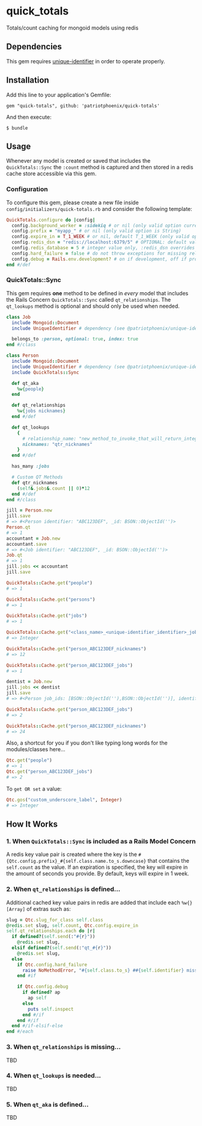 # quick_totals

Totals/count caching for mongoid models using redis

## Dependencies

This gem requires [unique-identifier](https://github.com/patriotphoenix/unique-identifier) in order to operate properly.

## Installation

Add this line to your application's Gemfile:

    gem "quick-totals", github: 'patriotphoenix/quick-totals'

And then execute:

    $ bundle

## Usage

Whenever any model is created or saved that includes the `QuickTotals::Sync` the `:count` method is captured and then stored in a redis cache store accessible via this gem.

### Configuration

To configure this gem, please create a new file inside `config/initializers/quick-totals.rb` and consider the following template: 

```ruby
QuickTotals.configure do |config| 
  config.background_worker = :sidekiq # or nil (only valid option currently is :sidekiq)
  config.prefix = "myapp_" # or nil (only valid option is String)
  config.expire_in = T_1_WEEK # or nil, default T_1_WEEK (only valid option is an Integer representing seconds)
  config.redis_dsn = "redis://localhost:6379/5" # OPTIONAL: default value is "redis://localhost:6379/5"
  config.redis_database = 5 # integer value only, :redis_dsn overrides configuration
  config.hard_failure = false # do not throw exceptions for missing relationship lookup helper method definitions
  config.debug = Rails.env.development? # on if development, off if production or test
end #/def
```

### QuickTotals::Sync

This gem requires **one** method to be defined in _every_ model that includes the Rails Concern `QuickTotals::Sync` called `qt_relationships`. The `qt_lookups` method is optional and should only be used when needed.

```ruby
class Job
  include Mongoid::Document
  include UniqueIdentifier # dependency (see @patriotphoenix/unique-identifier)

  belongs_to :person, optional: true, index: true
end #/class

class Person 
  include Mongoid::Document
  include UniqueIdentifier # dependency (see @patriotphoenix/unique-identifier)
  include QuickTotals::Sync

  def qt_aka
    %w{people}
  end

  def qt_relationships
    %w{jobs nicknames}
  end #/def

  def qt_lookups
    {
      # relationship_name: "new_method_to_invoke_that_will_return_integer"
      nicknames: "qtr_nicknames"
    }
  end #/def

  has_many :jobs

  # Custom QT Methods
  def qtr_nicknames
    (self&.jobs&.count || 0)*12
  end #/def
end #/class

jill = Person.new
jill.save
# => #<Person identifier: "ABC123DEF", _id: BSON::ObjectId('')>
Person.qt
# => 1
accountant = Job.new
accountant.save
# => #<Job identifier: "ABC123DEF", _id: BSON::ObjectId('')>
Job.qt
# => 1
jill.jobs << accountant
jill.save

QuickTotals::Cache.get("people")
# => 1

QuickTotals::Cache.get("persons")
# => 1

QuickTotals::Cache.get("jobs")
# => 1

QuickTotals::Cache.get("<class_name>_<unique-identifier_identifier>_jobs")
# => Integer

QuickTotals::Cache.get("person_ABC123DEF_nicknames")
# => 12

QuickTotals::Cache.get("person_ABC123DEF_jobs")
# => 1

dentist = Job.new
jill.jobs << dentist
jill.save
# => #<Person job_ids: [BSON::ObjectId(''),BSON::ObjectId('')], identifier: "ABC123DEG", _id: BSON::ObjectId('')>

QuickTotals::Cache.get("person_ABC123DEF_jobs")
# => 2

QuickTotals::Cache.get("person_ABC123DEF_nicknames")
# => 24
```

Also, a shortcut for you if you don't like typing long words for the modules/classes here...

```ruby
Qtc.get("people")
# => 1
Qtc.get("person_ABC123DEF_jobs")
# => 2
```

To `get OR set` a value: 

```ruby
Qtc.gos("custom_underscore_label", Integer)
# => Integer
```

## How It Works

### 1. When `QuickTotals::Sync` is included as a Rails Model Concern

A redis key value pair is created where the key is the `#{Qtc.config.prefix}_#{self.class.name.to_s.downcase}` that contains the `self.count` as the value. If an expiration is specified, the key will expire in the amount of seconds you provide. By default, keys will expire in 1 week.

### 2. When `qt_relationships` is defined...

Additional cached key value pairs in redis are added that include each `%w{} [Array]` of extras such as: 

```ruby
slug = Qtc.slug_for_class self.class
@redis.set slug, self.count, Qtc.config.expire_in
self.qt_relationships.each do |r|
  if defined?(self.send(:"#{r}"))
    @redis.set slug, 
  elsif defined?(self.send(:"qt_#{r}"))
    @redis.set slug, 
  else
    if Qtc.config.hard_failure
      raise NoMethodError, "#{self.class.to_s} ##{self.identifier} missing :qt_#{r}"
    end #if

    if Qtc.config.debug
      if defined? ap
        ap self
      else
        puts self.inspect
      end #/if
    end #/if
  end #/if-elsif-else
end #/each
```

### 3. When `qt_relationships` is missing...

TBD

### 4. When `qt_lookups` is needed...

TBD

### 5. When `qt_aka` is defined...

TBD




